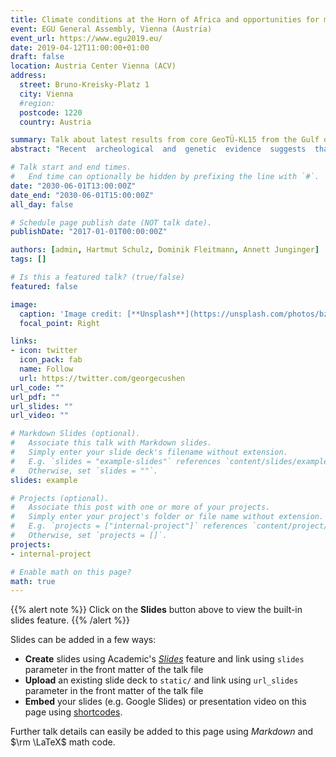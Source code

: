 ```yaml
---
title: Climate conditions at the Horn of Africa and opportunities for modern human dispersal
event: EGU General Assembly, Vienna (Austria) 
event_url: https://www.egu2019.eu/
date: 2019-04-12T11:00:00+01:00
draft: false
location: Austria Center Vienna (ACV)
address:
  street: Bruno-Kreisky-Platz 1
  city: Vienna
  #region: 
  postcode: 1220
  country: Austria

summary: Talk about latest results from core GeoTÜ-KL15 from the Gulf of Aden over the last 550,000 years.
abstract: "Recent  archeological  and  genetic  evidence  suggests  that  anatomically  modern  humans  migrated  out  of  Africa potentially as early as ~220,000 years B.P. Understanding the dynamics of cultural, technological and societal evolution of Homo sapiens needs profound knowledge of associated environmental conditions. To better understand how and why migrations occurred, a detailed framework of hydroclimatic conditions, vegetation and landcover are needed. However, interpretations of terrestrial and marine proxy records often differ significantly and high-resolution data are scarce. Here we present new results of from a 22 m long marine hemipelagic sediment core from the Gulf of Aden. The Gulf is surrounded by East African and Southern Arabian landmasses and in close proximity to key archaeological sites. The record provides a continuous, detailed and well-dated reconstruction of terrestrial and marine climate change over the last ~550,000 years, spanning the entire history of human evolution from Early Stone Age to the Holocene. The core offers a sampling resolution of ~250 years, enabling robust estimations of cyclic climate modulations and potential forcing mechanisms. We used geochemical proxies (XRF) indicative of dust input and aridity on land, marine productivity and monsoon intensity in comparison with high-resolution speleothem records on  land.  Our  results  indicate  that  climate  change  was  strongly  modulated  on  ~100-ka  eccentricity  and  ~20-ka precessional bandwidth. The data further allows to study the pattern and development of climate fluctuations during Holocene-like interglacials as potential analogs for future climate change in this densely populated region."

# Talk start and end times.
#   End time can optionally be hidden by prefixing the line with `#`.
date: "2030-06-01T13:00:00Z"
date_end: "2030-06-01T15:00:00Z"
all_day: false

# Schedule page publish date (NOT talk date).
publishDate: "2017-01-01T00:00:00Z"

authors: [admin, Hartmut Schulz, Dominik Fleitmann, Annett Junginger]
tags: []

# Is this a featured talk? (true/false)
featured: false

image:
  caption: 'Image credit: [**Unsplash**](https://unsplash.com/photos/bzdhc5b3Bxs)'
  focal_point: Right

links:
- icon: twitter
  icon_pack: fab
  name: Follow
  url: https://twitter.com/georgecushen
url_code: ""
url_pdf: ""
url_slides: ""
url_video: ""

# Markdown Slides (optional).
#   Associate this talk with Markdown slides.
#   Simply enter your slide deck's filename without extension.
#   E.g. `slides = "example-slides"` references `content/slides/example-slides.md`.
#   Otherwise, set `slides = ""`.
slides: example

# Projects (optional).
#   Associate this post with one or more of your projects.
#   Simply enter your project's folder or file name without extension.
#   E.g. `projects = ["internal-project"]` references `content/project/deep-learning/index.md`.
#   Otherwise, set `projects = []`.
projects:
- internal-project

# Enable math on this page?
math: true
---
```


{{% alert note %}}
Click on the **Slides** button above to view the built-in slides feature.
{{% /alert %}}

Slides can be added in a few ways:

- **Create** slides using Academic's [*Slides*](https://sourcethemes.com/academic/docs/managing-content/#create-slides) feature and link using `slides` parameter in the front matter of the talk file
- **Upload** an existing slide deck to `static/` and link using `url_slides` parameter in the front matter of the talk file
- **Embed** your slides (e.g. Google Slides) or presentation video on this page using [shortcodes](https://sourcethemes.com/academic/docs/writing-markdown-latex/).

Further talk details can easily be added to this page using *Markdown* and $\rm \LaTeX$ math code.

